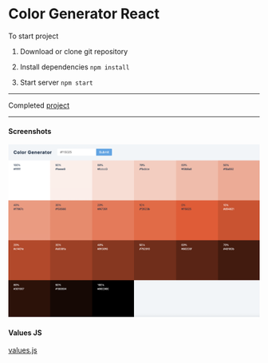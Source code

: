# Color Generator React

To start project

1. Download or clone git repository

2. Install dependencies `npm install`

3. Start server `npm start`

---

Completed [project](https://color-generator-react-by-malina.netlify.app/)

---

#### Screenshots
![image](./screenshot.png)


#### Values JS

[values.js](https://github.com/noeldelgado/values.js)
